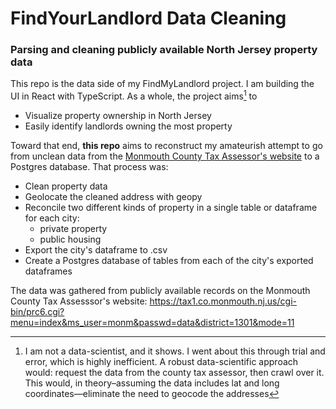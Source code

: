# FindYourLandlord Data Cleaning

### Parsing and cleaning publicly available North Jersey property data

This repo is the data side of my FindMyLandlord project. I am building the UI in React with TypeScript.
As a whole, the project aims[^1] to

- Visualize property ownership in North Jersey
- Easily identify landlords owning the most property

Toward that end, **this repo** aims to reconstruct my amateurish attempt to go from unclean data from the [Monmouth County Tax Assessor's website](https://tax1.co.monmouth.nj.us/cgi-bin/prc6.cgi?menu=index&ms_user=monm&passwd=data&district=1301&mode=11) to a Postgres database.
That process was:

- Clean property data
- Geolocate the cleaned address with geopy
- Reconcile two different kinds of property in a single table or dataframe for each city:
  - private property
  - public housing
- Export the city's dataframe to .csv
- Create a Postgres database of tables from each of the city's exported dataframes

[^1]:
    I am not a data-scientist, and it shows. I went about this through trial and error, which is highly inefficient.
    A robust data-scientific approach would: request the data from the county tax assessor, then crawl over it.
    This would, in theory–assuming the data includes lat and long coordinates—eliminate the need to geocode the addresses

The data was gathered from publicly available records on the Monmouth County Tax Assesssor's website:
https://tax1.co.monmouth.nj.us/cgi-bin/prc6.cgi?menu=index&ms_user=monm&passwd=data&district=1301&mode=11
